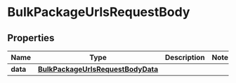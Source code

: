 

# BulkPackageUrlsRequestBody


## Properties

| Name | Type | Description | Notes |
|------------ | ------------- | ------------- | -------------|
|**data** | [**BulkPackageUrlsRequestBodyData**](BulkPackageUrlsRequestBodyData.md) |  |  |



